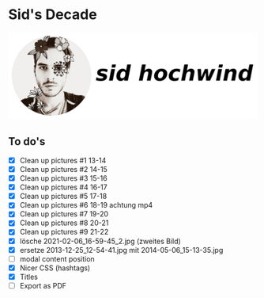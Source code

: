 # Sid's Decade

![sidhochwind](assets/sidhochwind-title.png)

## To do's 

- [x] Clean up pictures #1 13-14
- [x] Clean up pictures #2 14-15
- [x] Clean up pictures #3 15-16
- [x] Clean up pictures #4 16-17
- [x] Clean up pictures #5 17-18
- [x] Clean up pictures #6 18-19 achtung mp4
- [x] Clean up pictures #7 19-20
- [x] Clean up pictures #8 20-21
- [x] Clean up pictures #9 21-22
- [x] lösche 2021-02-06_16-59-45_2.jpg (zweites Bild)
- [x] ersetze 2013-12-25_12-54-41.jpg mit 2014-05-06_15-13-35.jpg
- [ ] modal content position
- [x] Nicer CSS (hashtags)
- [x] Titles
- [ ] Export as PDF
